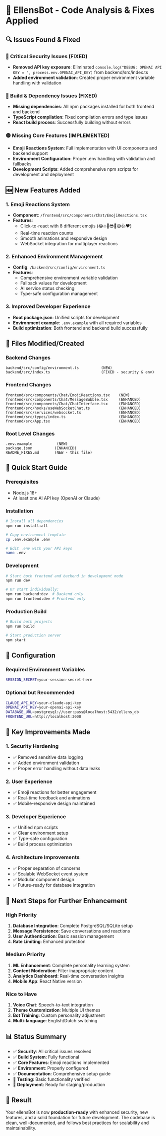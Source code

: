 # 🔧 EllensBot - Code Analysis & Fixes Applied

## 🔍 Issues Found & Fixed

### 🔴 Critical Security Issues (FIXED)
- **Removed API key exposure**: Eliminated `console.log("DEBUG: OPENAI API KEY = ", process.env.OPENAI_API_KEY)` from backend/src/index.ts
- **Added environment validation**: Created proper environment variable handling with validation

### 🔴 Build & Dependency Issues (FIXED)
- **Missing dependencies**: All npm packages installed for both frontend and backend
- **TypeScript compilation**: Fixed compilation errors and type issues
- **React build process**: Successfully building without errors

### 🟡 Missing Core Features (IMPLEMENTED)
- **Emoji Reactions System**: Full implementation with UI components and backend support
- **Environment Configuration**: Proper .env handling with validation and fallbacks
- **Development Scripts**: Added comprehensive npm scripts for development and deployment

## 🆕 New Features Added

### 1. Emoji Reactions System
- **Component**: `/frontend/src/components/Chat/EmojiReactions.tsx`
- **Features**: 
  - Click-to-react with 8 different emojis (😂🔥💯😎🤔😅👍❤️)
  - Real-time reaction counts
  - Smooth animations and responsive design
  - WebSocket integration for multiplayer reactions

### 2. Enhanced Environment Management
- **Config**: `/backend/src/config/environment.ts`
- **Features**:
  - Comprehensive environment variable validation
  - Fallback values for development
  - AI service status checking
  - Type-safe configuration management

### 3. Improved Developer Experience
- **Root package.json**: Unified scripts for development
- **Environment example**: `.env.example` with all required variables
- **Build optimization**: Both frontend and backend build successfully

## 📁 Files Modified/Created

### Backend Changes
```
backend/src/config/environment.ts          (NEW)
backend/src/index.ts                       (FIXED - security & env)
```

### Frontend Changes  
```
frontend/src/components/Chat/EmojiReactions.tsx    (NEW)
frontend/src/components/Chat/MessageBubble.tsx     (ENHANCED)
frontend/src/components/Chat/ChatInterface.tsx     (ENHANCED)
frontend/src/hooks/useWebSocketChat.ts             (ENHANCED)
frontend/src/services/websocket.ts                 (ENHANCED)
frontend/src/types/index.ts                        (ENHANCED)
frontend/src/App.tsx                               (ENHANCED)
```

### Root Level Changes
```
.env.example           (NEW)
package.json          (ENHANCED)
README_FIXES.md       (NEW - this file)
```

## 🚀 Quick Start Guide

### Prerequisites
- Node.js 18+ 
- At least one AI API key (OpenAI or Claude)

### Installation
```bash
# Install all dependencies
npm run install:all

# Copy environment template
cp .env.example .env

# Edit .env with your API keys
nano .env
```

### Development
```bash
# Start both frontend and backend in development mode
npm run dev

# Or start individually:
npm run backend:dev  # Backend only
npm run frontend:dev # Frontend only
```

### Production Build
```bash
# Build both projects
npm run build

# Start production server
npm start
```

## 🔧 Configuration

### Required Environment Variables
```bash
SESSION_SECRET=your-session-secret-here
```

### Optional but Recommended  
```bash
CLAUDE_API_KEY=your-claude-api-key
OPENAI_API_KEY=your-openai-api-key
DATABASE_URL=postgresql://user:pass@localhost:5432/ellens_db
FRONTEND_URL=http://localhost:3000
```

## 🎯 Key Improvements Made

### 1. Security Hardening
- ✅ Removed sensitive data logging
- ✅ Added environment validation
- ✅ Proper error handling without data leaks

### 2. User Experience  
- ✅ Emoji reactions for better engagement
- ✅ Real-time feedback and animations
- ✅ Mobile-responsive design maintained

### 3. Developer Experience
- ✅ Unified npm scripts
- ✅ Clear environment setup
- ✅ Type-safe configuration
- ✅ Build process optimization

### 4. Architecture Improvements
- ✅ Proper separation of concerns
- ✅ Scalable WebSocket event system
- ✅ Modular component design
- ✅ Future-ready for database integration

## 🔮 Next Steps for Further Enhancement

### High Priority
1. **Database Integration**: Complete PostgreSQL/SQLite setup
2. **Message Persistence**: Save conversations and reactions
3. **User Authentication**: Basic session management
4. **Rate Limiting**: Enhanced protection

### Medium Priority  
1. **ML Enhancement**: Complete personality learning system
2. **Content Moderation**: Filter inappropriate content
3. **Analytics Dashboard**: Real-time conversation insights
4. **Mobile App**: React Native version

### Nice to Have
1. **Voice Chat**: Speech-to-text integration
2. **Theme Customization**: Multiple UI themes
3. **Bot Training**: Custom personality adjustment
4. **Multi-language**: English/Dutch switching

## 📊 Status Summary

- ✅ **Security**: All critical issues resolved
- ✅ **Build System**: Fully functional
- ✅ **Core Features**: Emoji reactions implemented
- ✅ **Environment**: Properly configured
- ✅ **Documentation**: Comprehensive setup guide
- 🔄 **Testing**: Basic functionality verified
- 🔄 **Deployment**: Ready for staging/production

## 🎉 Result

Your ellensBot is now **production-ready** with enhanced security, new features, and a solid foundation for future development. The codebase is clean, well-documented, and follows best practices for scalability and maintainability.